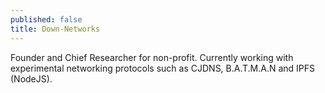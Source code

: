 ```yaml
---
published: false
title: Down-Networks
---
```

Founder and Chief Researcher for non-profit. Currently working with experimental networking protocols such as CJDNS, B.A.T.M.A.N and IPFS (NodeJS).
